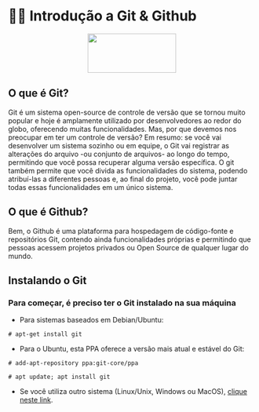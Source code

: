 # 👩‍💻 Introdução a Git & Github
<p align="center">
<img src= "./assest/logo_elas.png" height="80" width="180" />
<p/>


## O que é Git?  

Git é um sistema open-source de controle de versão que se tornou muito popular e hoje é amplamente utilizado por desenvolvedores ao redor do globo, oferecendo muitas funcionalidades. Mas, por que devemos nos preocupar em ter um controle de versão? 
Em resumo: se você vai desenvolver um sistema sozinho ou em equipe, o Git vai registrar as alterações do arquivo -ou conjunto de arquivos- ao longo do tempo, permitindo que você possa recuperar alguma versão específica. O git também permite que você divida as funcionalidades do sistema, podendo atribuí-las a diferentes pessoas e, ao final do projeto, você pode juntar todas essas funcionalidades em um único sistema.   

## O que é Github?

Bem, o Github é uma plataforma para hospedagem de código-fonte e repositórios Git, contendo ainda funcionalidades próprias e permitindo que pessoas acessem projetos privados ou Open Source de qualquer lugar do mundo. 


## Instalando o Git

### Para começar, é preciso ter o Git instalado na sua máquina

- Para sistemas baseados em Debian/Ubuntu:

```# apt-get install git```

- Para o Ubuntu, esta PPA oferece a versão mais atual e estável do Git: 

```# add-apt-repository ppa:git-core/ppa```

```# apt update; apt install git```

- Se você utiliza outro sistema (Linux/Unix, Windows ou MacOS), [clique neste link](https://git-scm.com/downloads).


